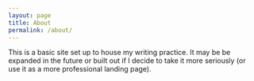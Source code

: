 ```yaml
---
layout: page
title: About
permalink: /about/
---
```


This is a basic site set up to house my writing practice. It may be
be expanded in the future or built out if I decide to take it more seriously
(or use it as a more professional landing page).
